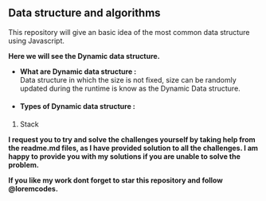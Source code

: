 <h2>Data structure and algorithms</h2>
<p>This repository will give an basic idea of the most common data structure using Javascript.</p>

<strong>
    <p>Here we will see the Dynamic data structure.</p>
</strong>

<ul>
    <li> <strong> What are Dynamic data structure : <br> </strong>
        Data structure in which the size is not fixed, size can be randomly updated during the runtime is know as the
        Dynamic Data structure.
    </li>
</ul>

<ul>
    <li>
        <h4><strong>Types of Dynamic data structure : </strong></h4>
    </li>
</ul>

<ol>
    <li>
        <!-- <pre><code>Stack</code></pre> -->
        Stack
    </li>
    </ul>
    </ul>

</ol>

<strong>
    <p>I request you to try and solve the challenges yourself by taking help from the readme.md files, as I have
        provided solution to all the challenges. I am happy to provide you with my solutions if you are unable to
        solve the problem.</p>
</strong>

<strong>
    <p>If you like my work dont forget to star this repository and follow @loremcodes.</p>
</strong>